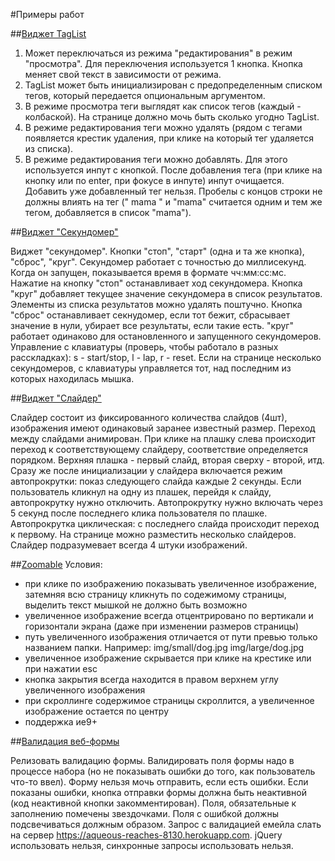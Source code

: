 #Примеры работ

##[Виджет TagList](https://github.com/leksandr/leksandr.github.com/tree/master/examples/taglist)

1. Может переключаться из режима "редактирования" в режим "просмотра". Для переключения используется 1 кнопка. Кнопка меняет свой текст в зависимости от режима.
2. TagList может быть инициализирован с предопределенным списком тегов, который передается опциональным аргументом.
3. В режиме просмотра теги выглядят как список тегов (каждый - колбаской). На странице должно мочь быть сколько угодно TagList.
4. В режиме редактирования теги можно удалять (рядом с тегами появляется крестик удаления, при клике на который тег удаляется из списка).
5. В режиме редактирования теги можно добавлять. Для этого используется инпут с кнопкой. После добавления тега (при клике на кнопку или по enter, при фокусе в инпуте) инпут очищается. Добавить уже добавленный тег нельзя. Пробелы с концов строки не должны влиять на тег (" mama " и "mama" считается одним и тем же тегом, добавляется в список "mama").

##[Виджет "Секундомер"](https://github.com/leksandr/leksandr.github.com/tree/master/examples/stopwatch)

Виджет "секундомер". Кнопки "стоп", "старт" (одна и та же кнопка), "сброс", "круг". Секундомер работает с точностью до миллисекунд. Когда он запущен, показывается время в формате чч:мм:сс:мс. Нажатие на кнопку "стоп" останавливает ход секундомера. Кнопка "круг" добавляет текущее значение секундомера в список результатов. Элементы из списка результатов можно удалять поштучно. Кнопка "сброс" останавливает секнудомер, если тот бежит, сбрасывает значение в нули, убирает все результаты, если такие есть. "круг" работает одинаково для остановленного и запущенного секундомеров.
Управление с клавиатуры (проверь, чтобы работало в разных расскладках): s - start/stop, l - lap, r - reset. Если на странице несколько секундомеров, с клавиатуры управляется тот, над последним из которых находилась мышка.

##[Виджет "Слайдер"](https://github.com/leksandr/leksandr.github.com/tree/master/examples/slider)

Слайдер состоит из фиксированного количества слайдов (4шт), изображения имеют одинаковый заранее известный размер. Переход между слайдами анимирован. При клике на плашку слева происходит переход к соответствующему слайдеру, соответствие определяется порядком. Верхняя плашка - первый слайд, вторая сверху - второй, итд.
Сразу же после инициализации у слайдера включается режим автопрокрутки: показ следующего слайда каждые 2 секунды. Если пользователь кликнул на одну из плашек, перейдя к слайду, автопрокрутку нужно отключить. Автопрокрутку нужно включать через 5 секунд после последнего клика пользователя по плашке. Автопрокрутка циклическая: с последнего слайда происходит переход к первому. На странице можно разместить несколько слайдеров.
Слайдер подразумевает всегда 4 штуки изображений.

##[Zoomable](https://github.com/leksandr/leksandr.github.com/tree/master/examples/zoomable)
Условия:
- при клике по изображению показывать увеличенное изображение, затемняя всю страницу
кликнуть по содежимому страницы, выделить текст мышкой не должно быть возможно
- увеличенное изображение всегда отцентрировано по вертикали и горизонтали экрана
(даже при изменении размеров страницы)
- путь увеличенного изображения отличается от пути превью только названием папки.
Например:
img/small/dog.jpg
img/large/dog.jpg
- увеличенное изображение скрывается при клике на крестике или при нажатии esc
- кнопка закрытия всегда находится в правом верхнем углу увеличенного изображения
- при скроллинге содержимое страницы скроллится, а увеличенное изображение остается по центру
- поддержка ие9+

##[Валидация веб-формы](https://github.com/leksandr/leksandr.github.com/tree/master/examples/form-validation)

Релизовать валидацию формы. Валидировать поля формы надо в процессе набора (но не показывать ошибки до того, как пользователь что-то ввел). Форму нельзя мочь отправить, если есть ошибки. Если показаны ошибки, кнопка отправки формы должна быть неактивной (код неактивной кнопки закомментирован). Поля, обязательные к заполнению помечены звездочками.
Поля с ошибкой должны подсвечиваться должным образом.
Запрос с валидацией емейла слать на сервер https://aqueous-reaches-8130.herokuapp.com. jQuery использовать нельзя, синхронные запросы использовать нельзя.
